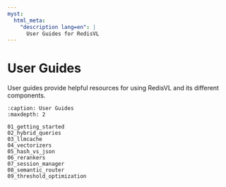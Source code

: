 ```yaml
---
myst:
  html_meta:
    "description lang=en": |
      User Guides for RedisVL
---
```


# User Guides
User guides provide helpful resources for using RedisVL and its different components.

```{toctree}
:caption: User Guides
:maxdepth: 2

01_getting_started
02_hybrid_queries
03_llmcache
04_vectorizers
05_hash_vs_json
06_rerankers
07_session_manager
08_semantic_router
09_threshold_optimization
```
